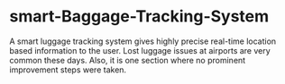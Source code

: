 # smart-Baggage-Tracking-System
A smart luggage tracking system gives highly precise real-time location based information to the user. Lost luggage issues at airports are very common these days. Also, it is one section where no prominent improvement steps were taken.
